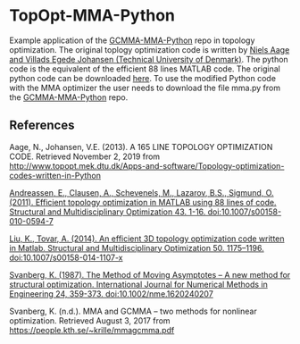 # TopOpt-MMA-Python
Example application of the [GCMMA-MMA-Python](https://github.com/arjendeetman/GCMMA-MMA-Python) repo in topology optimization. The original toplogy optimization code is written by [Niels Aage and Villads Egede Johansen (Technical University of Denmark)](http://www.topopt.mek.dtu.dk/Apps-and-software/Topology-optimization-codes-written-in-Python). The python code is the equivalent of the efficient 88 lines MATLAB code. The original python code can be downloaded [here](http://www.topopt.mek.dtu.dk/Apps-and-software/Topology-optimization-codes-written-in-Python). To use the modified Python code with the MMA optimizer the user needs to download the file mma.py from the [GCMMA-MMA-Python](https://github.com/arjendeetman/GCMMA-MMA-Python) repo. 

## References

Aage,  N.,  Johansen,  V.E.  (2013).  A  165 LINE  TOPOLOGY  OPTIMIZATION  CODE.  Retrieved  November  2,  2019  from 
http://www.topopt.mek.dtu.dk/Apps-and-software/Topology-optimization-codes-written-in-Python 

[Andreassen, E., Clausen, A., Schevenels, M., Lazarov, B.S., Sigmund, O. (2011). Efficient topology optimization in MATLAB 
using 88 lines of code. Structural and Multidisciplinary Optimization 43. 1-16. doi:10.1007/s00158-010-0594-7](https://link.springer.com/article/10.1007/s00158-010-0594-7)

[Liu, K., Tovar, A. (2014). An efficient 3D topology optimization code written in Matlab. Structural and Multidisciplinary Optimization 50. 1175–1196. doi:10.1007/s00158-014-1107-x](https://doi.org/10.1007/s00158-014-1107-x)

[Svanberg, K. (1987). The Method of Moving Asymptotes – A new method for structural optimization. International Journal 
for Numerical Methods in Engineering 24, 359-373. doi:10.1002/nme.1620240207](https://onlinelibrary.wiley.com/doi/abs/10.1002/nme.1620240207)
 
Svanberg, K. (n.d.). MMA and GCMMA – two methods for nonlinear optimization. Retrieved August 3, 2017 from  
https://people.kth.se/~krille/mmagcmma.pdf 
